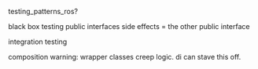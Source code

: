 testing_patterns_ros?

black box testing
public interfaces
side effects = the other public interface

integration testing

composition
warning: wrapper classes creep logic. di can stave this off.
